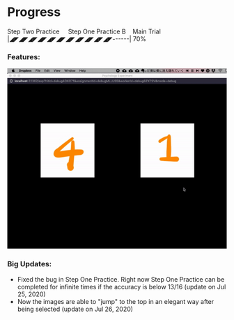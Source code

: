 # Progress
Step Two Practice &nbsp; &nbsp; Step One Practice B&nbsp; &nbsp; Main Trial\
|◢◤◢◤◢◤◢◤◢◤◢◤◢◤◢◤◢◤◢◤◢◤------| 70%


### Features:
![two step practice](https://raw.githubusercontent.com/qianqiancui/Two-Step-Task/master/two_step_practice.gif)
### Big Updates:

* Fixed the bug in Step One Practice. Right now Step One Practice can be completed for infinite times if the accuracy is below 13/16 (update on Jul 25, 2020)
* Now the images are able to "jump" to the top in an elegant way after being selected (update on Jul 26, 2020)

